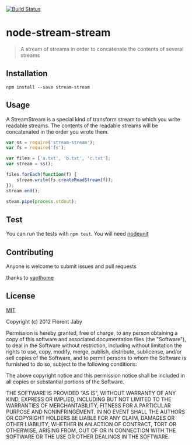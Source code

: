 [![Build Status](https://travis-ci.org/Floby/node-stream-stream.png?branch=master)](https://travis-ci.org/Floby/node-stream-stream)

node-stream-stream
==================

> A stream of streams in order to concatenate the contents of several streams

Installation
------------

    npm install --save stream-stream

Usage
-----

A StreamStream is a special kind of transform stream to which you write readable streams.
The contents of the readable streams will be concatenated in the order you wrote them.

```javascript
var ss = require('stream-stream');
var fs = require('fs');

var files = ['a.txt', 'b.txt', 'c.txt'];
var stream = ss();

files.forEach(function(f) {
    stream.write(fs.createReadStream(f));
});
stream.end();

steam.pipe(process.stdout);
```

Test
----

You can run the tests with `npm test`. You will need [nodeunit](https://github.com/caolan/nodeunit)

Contributing
------------

Anyone is welcome to submit issues and pull requests

thanks to [vanthome](https://github.com/vanthome)


License
-------

[MIT](http://opensource.org/licenses/MIT)

Copyright (c) 2012 Florent Jaby

Permission is hereby granted, free of charge, to any person obtaining a copy of this software and associated documentation files (the "Software"), to deal in the Software without restriction, including without limitation the rights to use, copy, modify, merge, publish, distribute, sublicense, and/or sell copies of the Software, and to permit persons to whom the Software is furnished to do so, subject to the following conditions:

The above copyright notice and this permission notice shall be included in all copies or substantial portions of the Software.

THE SOFTWARE IS PROVIDED "AS IS", WITHOUT WARRANTY OF ANY KIND, EXPRESS OR IMPLIED, INCLUDING BUT NOT LIMITED TO THE WARRANTIES OF MERCHANTABILITY, FITNESS FOR A PARTICULAR PURPOSE AND NONINFRINGEMENT. IN NO EVENT SHALL THE AUTHORS OR COPYRIGHT HOLDERS BE LIABLE FOR ANY CLAIM, DAMAGES OR OTHER LIABILITY, WHETHER IN AN ACTION OF CONTRACT, TORT OR OTHERWISE, ARISING FROM, OUT OF OR IN CONNECTION WITH THE SOFTWARE OR THE USE OR OTHER DEALINGS IN THE SOFTWARE.
